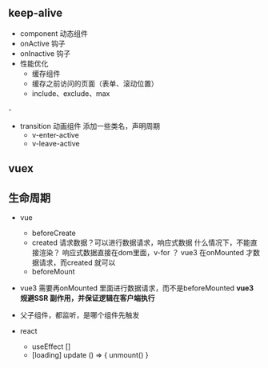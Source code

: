 ## keep-alive
- component 动态组件
- onActive 钩子
- onInactive 钩子
- 性能优化
  - 缓存组件
  - 缓存之前访问的页面（表单、滚动位置）
  - include、exclude、max

-<keep-alive>
  <component :is="Component" />
</keep-alive>

- transition 动画组件 添加一些类名，声明周期
  - v-enter-active  
  - v-leave-active 

## vuex

## 生命周期
- vue 
  - beforeCreate
  - created  请求数据？可以进行数据请求，响应式数据 什么情况下，不能直接渲染？
    响应式数据直接在dom里面，v-for ？
    vue3 在onMounted 才数据请求，而created 就可以
  - beforeMount 

- vue3 需要再onMounted 里面进行数据请求，而不是beforeMounted
  **vue3 规避SSR 副作用，并保证逻辑在客户端执行**
- 父子组件，都监听，是哪个组件先触发
  
- react
  - useEffect []  
  - [loading] update
    () => {
      unmount()
    }